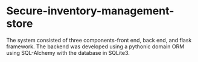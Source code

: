 # Secure-inventory-management-store
The system consisted of three components-front end, back end, and flask framework. The backend was developed using a pythonic domain ORM using SQL-Alchemy with the database in SQLite3.
